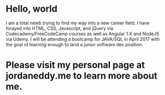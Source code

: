 # Hello, world
I am a total newb trying to find my way into a new career field. 
I have forayed into HTML, CSS, Javascript, and jQuery via Codecademy/FreeCodeCamp courses as well as Angular 1.X and NodeJS via Udemy. I will be attending a bootcamp for JAVA/SQL in April 2017 with the goal of learning enough to land a junior software dev position.

# Please visit my personal page at jordaneddy.me to learn more about me.
